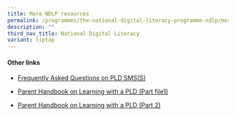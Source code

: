 ```yaml
---
title: More NDLP resources
permalink: /programmes/the-national-digital-literacy-programme-ndlp/more-ndlp-resources/
description: ""
third_nav_title: National Digital Literacy
variant: tiptap
---
```

<h4>Other links</h4>
<ul data-tight="true" class="tight">
<li>
<p><a href="/files/FAQ_on_PLD_SMSS.pdf" rel="noopener noreferrer nofollow" target="_blank">Frequently Asked Questions on PLD SMS(S)</a>
</p>
</li>
<li>
<p><a href="/files/IP2___Parent_Handbook__I__2025.pdf" rel="noopener noreferrer nofollow" target="_blank">Parent Handbook on Learning with a PLD (Part </a>
<a href="/files/IP2___Parent_Handbook__I__2025.pdf" rel="noopener nofollow" target="_blank">file</a><a href="/files/IP2___Parent_Handbook__I__2025.pdf" rel="noopener noreferrer nofollow" target="_blank">1)</a>
</p>
</li>
<li>
<p><a href="/files/IP3___Parent_Handbook__II__2025.pdf" rel="noopener noreferrer nofollow" target="_blank">Parent Handbook on Learning with a PLD (Part 2)</a>
</p>
</li>
</ul>
<p></p>